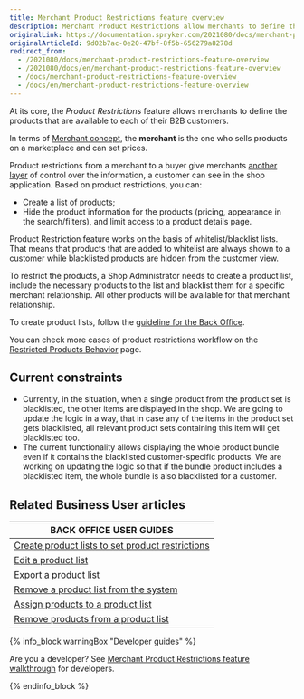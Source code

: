 ```yaml
---
title: Merchant Product Restrictions feature overview
description: Merchant Product Restrictions allow merchants to define the products that are available to each of their B2B customers.
originalLink: https://documentation.spryker.com/2021080/docs/merchant-product-restrictions-feature-overview
originalArticleId: 9d02b7ac-0e20-47bf-8f5b-656279a8278d
redirect_from:
  - /2021080/docs/merchant-product-restrictions-feature-overview
  - /2021080/docs/en/merchant-product-restrictions-feature-overview
  - /docs/merchant-product-restrictions-feature-overview
  - /docs/en/merchant-product-restrictions-feature-overview
---
```


At its core, the _Product Restrictions_ feature allows merchants to define the products that are available to each of their B2B customers.

In terms of [Merchant concept](/docs/scos/user/features/{{page.version}}/merchant-b2b-contracts-feature-overview.html), the **merchant** is the one who sells products on a marketplace and can set prices.

Product restrictions from a merchant to a buyer give merchants [another layer](/docs/scos/user/features/{{page.version}}/customer-access-feature-overview.html) of control over the information, a customer can see in the shop application. Based on product restrictions, you can:

* Create a list of products;
* Hide the product information for the products (pricing, appearance in the search/filters), and limit access to a product details page.

Product Restriction feature works on the basis of whitelist/blacklist lists. That means that products that are added to whitelist are always shown to a customer while blacklisted products are hidden from the customer view.

To restrict the products, a Shop Administrator needs to create a product list, include the necessary products to the list and blacklist them for a specific merchant relationship. All other products will be available for that merchant relationship.

To create product lists, follow the [guideline for the Back Office](/docs/scos/user/user-guides/{{page.version}}/back-office-user-guide/catalog/product-lists/creating-product-lists.html).

You can check more cases of product restrictions workflow on the [Restricted Products Behavior](/docs/scos/user/features/{{page.version}}/merchant-product-restrictions/restricted-products-behavior.html) page.

## Current constraints

- Currently, in the situation, when a single product from the product set is blacklisted, the other items are displayed in the shop. We are going to update the logic in a way, that in case any of the items in the product set gets blacklisted, all relevant product sets containing this item will get blacklisted too.
-  The current functionality allows displaying the whole product bundle even if it contains the blacklisted customer-specific products. We are working on updating the logic so that if the bundle product includes a blacklisted item, the whole bundle is also blacklisted for a customer.

## Related Business User articles

|BACK OFFICE USER GUIDES|
|---|
| [Create product lists to set product restrictions](/docs/scos/user/user-guides/{{page.version}}/back-office-user-guide/catalog/product-lists/creating-product-lists.html)  |
| [Edit a product list](/docs/scos/user/user-guides/{{page.version}}/back-office-user-guide/catalog/product-lists/managing-product-lists.html#editing-a-product-list) |
| [Export a product list](/docs/scos/user/user-guides/{{page.version}}/back-office-user-guide/catalog/product-lists/managing-product-lists.html#exporting-a-product-list) |
| [Remove a product list from the system](/docs/scos/user/user-guides/{{page.version}}/back-office-user-guide/catalog/product-lists/managing-product-lists.html#removing-a-product-list)  |
| [Assign products to a product list](/docs/scos/user/user-guides/{{page.version}}/back-office-user-guide/catalog/product-lists/managing-product-lists.html#assigning-products-to-a-product-list) |
| [Remove products from a product list](/docs/scos/user/user-guides/{{page.version}}/back-office-user-guide/catalog/product-lists/managing-product-lists.html#deassigning-products-form-a-product-list) |

{% info_block warningBox "Developer guides" %}

Are you a developer? See [Merchant Product Restrictions feature walkthrough](/docs/scos/dev/feature-walkthroughs/{{page.version}}/merchant-product-restrictions-feature-walkthrough/merchant-product-restrictions-feature-walkthrough.html) for developers.

{% endinfo_block %}
